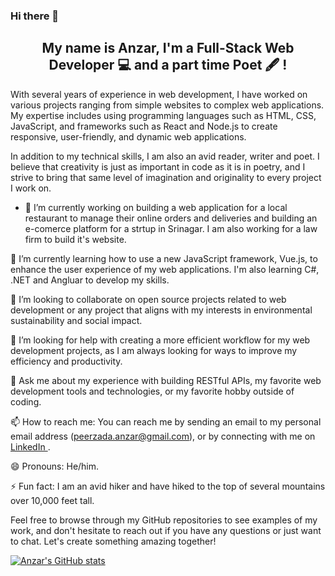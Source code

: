 ### Hi there 👋

<h2 align="center">
My name is Anzar, I'm a Full-Stack Web Developer 💻 and a part time Poet 🖋️ !
</h2>

With several years of experience in web development, I have worked on various projects ranging from simple websites to complex web applications. My expertise includes using programming languages such as HTML, CSS, JavaScript, and frameworks such as React and Node.js to create responsive, user-friendly, and dynamic web applications.

In addition to my technical skills, I am also an avid reader, writer and poet. I believe that creativity is just as important in code as it is in poetry, and I strive to bring that same level of imagination and originality to every project I work on.

- 🔭 I’m currently working on building a web application for a local restaurant to manage their online orders and deliveries and building an e-comerce platform for a strtup in Srinagar. I am also working for a law firm to build it's website.

🌱 I’m currently learning how to use a new JavaScript framework, Vue.js, to enhance the user experience of my web applications. I'm also learning C#, .NET and Angluar to develop my skills.

👯 I’m looking to collaborate on open source projects related to web development or any project that aligns with my interests in environmental sustainability and social impact.

🤔 I’m looking for help with creating a more efficient workflow for my web development projects, as I am always looking for ways to improve my efficiency and productivity.

💬 Ask me about my experience with building RESTful APIs, my favorite web development tools and technologies, or my favorite hobby outside of coding.

📫 How to reach me: You can reach me by sending an email to my personal email address (peerzada.anzar@gmail.com), or by connecting with me on <a href="https://www.linkedin.com/in/peerzadaanzar/">LinkedIn </a>.

😄 Pronouns: He/him.

⚡ Fun fact: I am an avid hiker and have hiked to the top of several mountains over 10,000 feet tall.

Feel free to browse through my GitHub repositories to see examples of my work, and don't hesitate to reach out if you have any questions or just want to chat. Let's create something amazing together!


<!--
**anzar00/anzar00** is a ✨ _special_ ✨ repository because its `README.md` (this file) appears on your GitHub profile.

Here are some ideas to get you started:




-->
[![Anzar's GitHub stats](https://github-readme-stats.vercel.app/api?username=anzar00)](https://github.com/anuraghazra/github-readme-stats)
